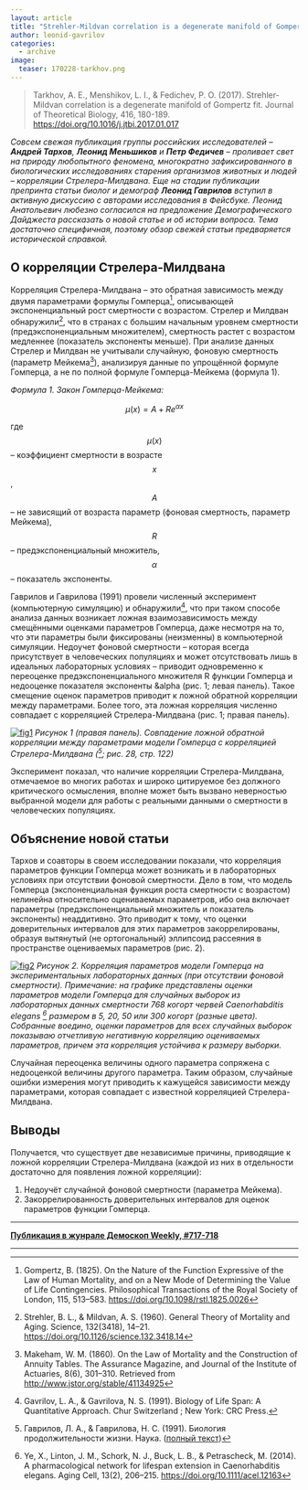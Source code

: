 ```yaml
---
layout: article
title: "Strehler-Mildvan correlation is a degenerate manifold of Gompertz fit"
author: leonid-gavrilov
categories: 
  - archive
image:
  teaser: 170228-tarkhov.png
---
```


> Tarkhov, A. E., Menshikov, L. I., & Fedichev, P. O. (2017). Strehler-Mildvan correlation is a degenerate manifold of Gompertz fit. Journal of Theoretical Biology, 416, 180-189. https://doi.org/10.1016/j.jtbi.2017.01.017

*Совсем свежая публикация группы российских исследователей – **Андрей Тархов**, **Леонид Меньшиков** и **Петр Федичев** – проливает свет на природу любопытного феномена, многократно зафиксированного в биологических исследованиях старения организмов животных и людей – корреляции Стрелера-Милдвана. Еще на стадии публикации препринта статьи биолог и демограф **Леонид Гаврилов** вступил в активную дискуссию с авторами исследования в Фейсбуке. Леонид Анатольевич любезно согласился на предложение Демографического Дайджеста рассказать о новой статье и об истории вопроса. Тема достаточно специфичная, поэтому обзор свежей статьи предваряется исторической справкой.*

## О корреляции Стрелера-Милдвана

Корреляция Стрелера-Милдвана – это обратная зависимость между двумя параметрами формулы Гомперца[^1], описывающей экспоненциальный рост смертности с возрастом. Стрелер и Милдван обнаружили[^2], что в странах с большим начальным уровнем смертности (предэкспоненциальным множителем), смертность растет с возрастом медленнее (показатель экспоненты меньше). При анализе данных Стрелер и Милдван не учитывали случайную, фоновую смертность (параметр Мейкема[^3]), анализируя данные по упрощённой формуле Гомперца, а не по полной формуле Гомперца-Мейкема (формула 1).

*Формула 1. Закон Гомперца-Мейкема:*

$$ \mu(x) = A + R{e}^{\alpha x} $$

где $$ \mu(x) $$ – коэффициент смертности в возрасте $$x$$, $$A$$ – не зависящий от возраста параметр (фоновая смертность, параметр Мейкема), $$R$$ – предэкспоненциальный множитель, $$\alpha$$ – показатель экспоненты.

Гаврилов и Гаврилова (1991) провели численный эксперимент (компьютерную симуляцию) и обнаружили[^4], что при таком способе анализа данных возникает ложная взаимозависимость между смещёнными оценками параметров Гомперца, даже несмотря на то, что эти параметры были фиксированы (неизменны) в компьютерной симуляции. Недоучет фоновой смертности – которая всегда присутствует в человеческих популяциях и может отсутствовать лишь в идеальных лабораторных условиях – приводит одновременно к переоценке предэкспоненциального множителя R функции Гомперца и недооценке показателя экспоненты &alpha (рис. 1; левая панель). Такое смещение оценок параметров приводит к ложной обратной корреляции между параметрами. Более того, эта ложная корреляция численно совпадает с корреляцией Стрелера-Милдвана (рис. 1; правая панель).

[![fig1][f1]][f1] 
*Рисунок 1 (правая панель). Совпадение ложной обратной корреляции между параметрами модели Гомперца с корреляцией Стрелера-Милдвана ([^5]; рис. 28, стр. 122)*

Эксперимент показал, что наличие корреляции Стрелера-Милдвана, отмечаемое во многих работах и широко цитируемое без должного критического осмысления, вполне может быть вызвано неверностью выбранной модели для работы с реальными данными о смертности в человеческих популяциях.

## Объяснение новой статьи

Тархов и соавторы в своем исследовании показали, что корреляция параметров функции Гомперца может возникать и в лабораторных условиях при отсутствии фоновой смертности. Дело в том, что модель Гомперца (экспоненциальная функция роста смертности с возрастом) нелинейна относительно оцениваемых параметров, ибо она включает параметры (предэкспоненциальный множитель и показатель экспоненты) неаддитивно. Это приводит к тому, что оценки доверительных интервалов для этих параметров закоррелированы, образуя вытянутый (не ортогональный) эллипсоид рассеяния в пространстве оцениваемых параметров (рис. 2).

[![fig2][f2]][f2] 
*Рисунок 2. Корреляция параметров модели Гомперца на экспериментальных лабораторных данных (при отсутствии фоновой смертности). Примечание: на графике представлены оценки параметров модели Гомперца для случайных выборок из лабораторных данных смертности 768 когорт червей Caenorhabditis elegans [^6] размером в 5, 20, 50 или 300 когорт (разные цвета). Собранные воедино, оценки параметров для всех случайных выборок показываю отчетливую негативную корреляцию оцениваемых параметров, причем эта корреляция устойчива к размеру выборки.*

Случайная переоценка величины одного параметра сопряжена с недооценкой величины другого параметра. Таким образом, случайные ошибки измерения могут приводить к кажущейся зависимости между параметрами, которая совпадает с известной корреляцией Стрелера-Милдвана.

## Выводы

Получается, что существует две независимые причины, приводящие к ложной корреляции Стрелера-Милдвана (каждой из них в отдельности достаточно для появления ложной корреляции):

1. Недоучёт случайной фоновой смертности (параметра Мейкема).
2. Закоррелированность доверительных интервалов для оценок параметров функции Гомперца.

[f1]: /dem-digest/images/2017/717-fig-01.png
[f2]: /dem-digest/images/2017/717-fig-02.png

[^1]: Gompertz, B. (1825). On the Nature of the Function Expressive of the Law of Human Mortality, and on a New Mode of Determining the Value of Life Contingencies. Philosophical Transactions of the Royal Society of London, 115, 513–583. https://doi.org/10.1098/rstl.1825.0026 
[^2]: Strehler, B. L., & Mildvan, A. S. (1960). General Theory of Mortality and Aging. Science, 132(3418), 14–21. https://doi.org/10.1126/science.132.3418.14 
[^3]: Makeham, W. M. (1860). On the Law of Mortality and the Construction of Annuity Tables. The Assurance Magazine, and Journal of the Institute of Actuaries, 8(6), 301–310. Retrieved from http://www.jstor.org/stable/41134925 
[^4]: Gavrilov, L. A., & Gavrilova, N. S. (1991). Biology of Life Span: A Quantitative Approach. Chur Switzerland ; New York: CRC Press. 
[^5]: Гаврилов, Л. А., & Гаврилова, Н. С. (1991). Биология продолжительности жизни. Наука. ([полный текст](http://libarch.nmu.org.ua/handle/GenofondUA/54534)) 
[^6]: Ye, X., Linton, J. M., Schork, N. J., Buck, L. B., & Petrascheck, M. (2014). A pharmacological network for lifespan extension in Caenorhabditis elegans. Aging Cell, 13(2), 206–215. https://doi.org/10.1111/acel.12163


***
**[Публикация в жунрале Демоскоп Weekly, #717-718](http://demoscope.ru/weekly/2017/0717/digest02.php)**  
***